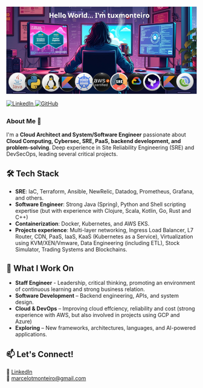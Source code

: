 ![welcome](assets/banner.png)

<a href="https://linkedin.com/in/marcelotmonteiro" target="_blank">
<img src="https://img.shields.io/badge/linkedin-%231E77B5.svg?&style=for-the-badge&logo=linkedin&logoColor=white" alt="LinkedIn" style="margin-bottom: 5px;" />
</a>  
<a href="https://github.com/tuxmonteiro" target="_blank">
<img src="https://img.shields.io/badge/github-%2324292e.svg?&style=for-the-badge&logo=github&logoColor=white" alt="GitHub" style="margin-bottom: 5px;" />
</a>  

### About Me 🚀  

I'm a **Cloud Architect and System/Software Engineer** passionate about **Cloud Computing, Cybersec, SRE, PaaS, backend development, and problem-solving**. Deep experience in Site Reliability Engineering (SRE) and DevSecOps, leading several critical projects.

## 🛠 Tech Stack  

- **SRE**: IaC, Terraform, Ansible, NewRelic, Datadog, Prometheus, Grafana, and others.
- **Software Engineer**: Strong Java (Spring), Python and Shell scripting expertise (but with experience with Clojure, Scala, Kotlin, Go, Rust and C++)
- **Containerization**: Docker, Kubernetes, and AWS EKS.
- **Projects experience**: Multi-layer networking, Ingress Load Balancer, L7 Router, CDN, PaaS, IaaS, KaaS (Kubernetes as a Service), Virtualization using KVM/XEN/Vmware, Data Engineering (including ETL), Stock Simulator, Trading Systems and Blockchains.

## 🔹 What I Work On  

- **Staff Engineer** - Leadership, critical thinking, promoting an environment of continuous learning and strong business relation.
- **Software Development** – Backend engineering, APIs, and system design.
- **Cloud & DevOps** – Improving cloud effciency, reliability and cost (strong experience with AWS, but also involved in projects using GCP and Azure)
- **Exploring** – New frameworks, architectures, languages, and AI-powered applications.  

## 📫 Let's Connect!  

💼 [LinkedIn](https://linkedin.com/in/marcelotmonteiro)  
📧 marcelotmonteiro@gmail.com
